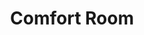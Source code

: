 ---
title: "Comfort Room"
description: "Our comfortable standard rooms offer all the amenities you need for a pleasant stay, featuring traditional decor with modern conveniences."
price: 89
max_guests: 2
image: "/images/hotel-room.jpg"
features:
  - "Free WiFi"
  - "Private bathroom"
  - "Flat-screen TV"
  - "Air conditioning"
  - "Mini fridge"
  - "Work desk"
availability: true
---